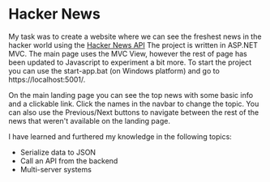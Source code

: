 # Hacker News

My task was to create a website where we can see the freshest news in the hacker world using the [Hacker News API](https://api.hnpwa.com/v0)
The project is written in ASP.NET MVC. The main page uses the MVC View, however the rest of page has been updated to Javascript to experiment a bit more.
To start the project you can use the start-app.bat (on Windows platform) and go to https://localhost:5001/.

On the main landing page you can see the top news with some basic info and a clickable link. Click the names in the navbar to change the topic. You can also use the Previous/Next buttons to navigate between the rest of the news that weren't available on the landing page.

I have learned and furthered my knowledge in the following topics:

- Serialize data to JSON
- Call an API from the backend
- Multi-server systems
